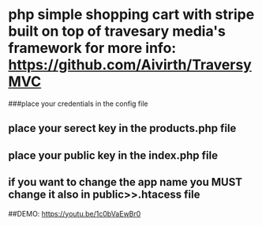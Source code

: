 # php simple shopping cart with stripe built on top of travesary media's framework for more info: https://github.com/Aivirth/TraversyMVC



###place your credentials in the config file

## place your serect key in the products.php file

## place your public key in the index.php file  

## if you want to change the app name you **MUST** change it also in public>>.htacess file 

##DEMO: https://youtu.be/1c0bVaEwBr0
